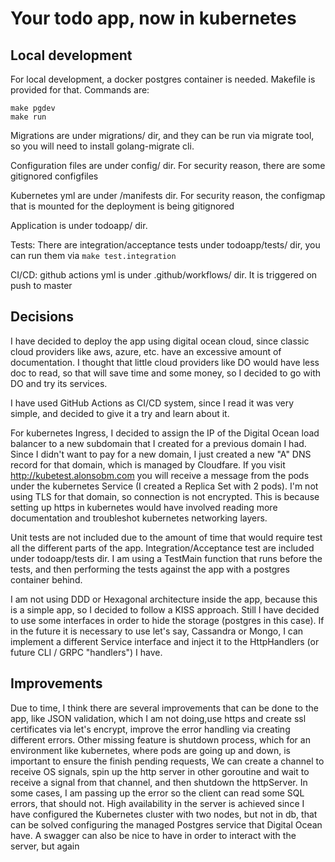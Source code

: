 # Your todo app, now in kubernetes

## Local development

For local development, a docker postgres container  is needed. Makefile is provided for that. Commands are:
```
make pgdev
make run
```
Migrations are under migrations/ dir, and they can be run via migrate tool, so you will need to install golang-migrate cli.

Configuration files are under config/ dir. For security reason, there are some gitignored configfiles

Kubernetes yml are under /manifests dir. For security reason, the configmap that is mounted for the deployment is being gitignored

Application is under todoapp/ dir. 

Tests: There are integration/acceptance tests under todoapp/tests/ dir, you can run them via ```make test.integration```

CI/CD: github actions yml is under .github/workflows/ dir. It is triggered on push to master


## Decisions

I have decided to deploy the app using digital ocean cloud, since classic cloud providers like aws, azure, etc. have an excessive amount of documentation.
I thought that little cloud providers like DO would have less doc to read, so that will save time and some money, so I decided to go with DO and try its 
services.

I have used GitHub Actions as CI/CD system, since I read it was very simple, and decided to give it a try and learn about it. 

For kubernetes Ingress, I decided to assign the IP of the Digital Ocean load balancer to a new subdomain that I created for a previous domain I had. Since I didn't want
to pay for a new domain, I just created a new "A" DNS record for that domain, which is managed by Cloudfare. If you visit http://kubetest.alonsobm.com you will receive a 
message from the pods under the kubernetes Service (I created a Replica Set with 2 pods). I'm not using TLS for that domain, so connection is not encrypted. This is because 
setting up https in kubernetes would have involved reading more documentation and troubleshot kubernetes networking layers. 

Unit tests are not included due to the amount of time that would require test all the different parts of the app. Integration/Acceptance test are included under 
todoapp/tests dir. I am using a TestMain function that runs before the tests, and then performing the tests against the app with a postgres container behind.

I am not using DDD or Hexagonal architecture inside the app, because this is a simple app, so I decided to follow a KISS approach. Still I have decided to use some interfaces
in order to hide the storage (postgres in this case). If in the future it is necessary to use let's say, Cassandra or Mongo, I can implement a different Service interface and
inject it to the HttpHandlers (or future CLI / GRPC  "handlers") I have.

## Improvements

Due to time, I think there are several improvements that can be done to the app, like JSON validation, which I am not doing,use https and create ssl certificates via let's
encrypt, improve the error handling via creating different errors. Other missing feature is shutdown process, which for an environment like kubernetes, where pods are going up and down,
is important to ensure the finish pending requests, We can create a channel to receive OS signals, spin up the http server in other goroutine and wait to receive a signal from that 
channel, and then shutdown the httpServer. In some cases, I am passing up the error so the client can read some SQL errors, that should not. High availability in the server is 
achieved since I have configured the Kubernetes cluster with two nodes, but not in db, that can be solved configuring the managed Postgres service that Digital Ocean
have. A swagger can also be nice to have in order to interact with the server, but again




